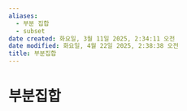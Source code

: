 ```yaml
---
aliases:
  - 부분 집합
  - subset
date created: 화요일, 3월 11일 2025, 2:34:11 오전
date modified: 화요일, 4월 22일 2025, 2:38:38 오전
title: 부분집합
---
```


# 부분집합
